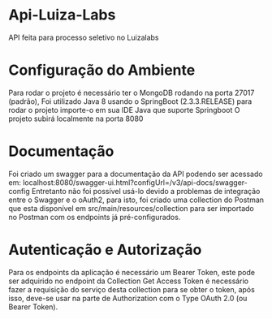 # Api-Luiza-Labs
API feita para processo seletivo no Luizalabs


# Configuração do Ambiente
Para rodar o projeto é necessário ter o MongoDB rodando na porta 27017 (padrão),
Foi utilizado Java 8 usando o SpringBoot (2.3.3.RELEASE) para rodar o projeto importe-o em sua IDE Java que suporte Springboot
O projeto subirá localmente na porta 8080

# Documentação
Foi criado um swagger para a documentação da API podendo ser acessado em: localhost:8080/swagger-ui.html?configUrl=/v3/api-docs/swagger-config
Entretanto não foi possível usá-lo devido a problemas de integração entre o Swagger e o oAuth2, para isto, foi criado uma collection do Postman que esta 
disponível em src/main/resources/collection para ser importado no Postman com os endpoints já pré-configurados.

# Autenticação e Autorização
Para os endpoints da aplicação é necessário um Bearer Token, este pode ser adquirido no endpoint da Collection Get Access Token
é necessário fazer a requisição do serviço desta collection para se obter o token, após isso, deve-se usar na parte de Authorization com o Type OAuth 2.0 (ou Bearer Token).
